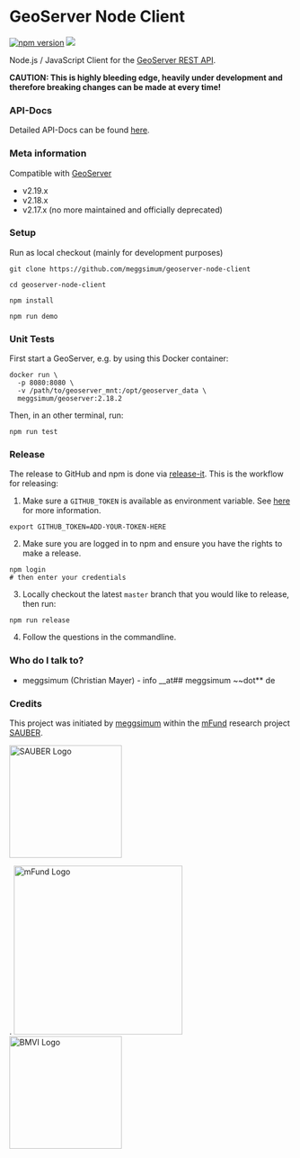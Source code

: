 # GeoServer Node Client

[![npm version](https://badge.fury.io/js/geoserver-node-client.svg)](https://www.npmjs.com/package/geoserver-node-client)
![](https://github.com/meggsimum/geoserver-node-client/actions/workflows/ci-geoserver-node-client.yml/badge.svg)

Node.js / JavaScript Client for the [GeoServer REST API](https://docs.geoserver.org/stable/en/user/rest/).

**CAUTION: This is highly bleeding edge, heavily under development and therefore breaking changes can be made at every time!**

### API-Docs ###

Detailed API-Docs can be found [here](https://meggsimum.github.io/geoserver-node-client/index.html).

### Meta information

Compatible with [GeoServer](https://geoserver.org)

  - v2.19.x
  - v2.18.x
  - v2.17.x (no more maintained and officially deprecated)

### Setup

Run as local checkout (mainly for development purposes)

```shell
git clone https://github.com/meggsimum/geoserver-node-client

cd geoserver-node-client

npm install

npm run demo
```


### Unit Tests

First start a GeoServer, e.g. by using this Docker container:

```shell
docker run \
  -p 8080:8080 \
  -v /path/to/geoserver_mnt:/opt/geoserver_data \
  meggsimum/geoserver:2.18.2
```

Then, in an other terminal, run:

```shell
npm run test
```

### Release

The release to GitHub and npm is done via [release-it](https://github.com/release-it/release-it). This is the workflow for releasing:

1. Make sure a `GITHUB_TOKEN` is available as environment variable. See [here](https://github.com/release-it/release-it/blob/master/docs/github-releases.md) for more information.

```shell
export GITHUB_TOKEN=ADD-YOUR-TOKEN-HERE
```

2. Make sure you are logged in to npm and ensure you have the rights to make a release.

```shell
npm login
# then enter your credentials
```

3. Locally checkout the latest `master` branch that you would like to release, then run:

```shell
npm run release
```

4. Follow the questions in the commandline.

### Who do I talk to? ###

* meggsimum (Christian Mayer) - info __at## meggsimum ~~dot** de

### Credits

This project was initiated by [meggsimum](https://meggsimum.de) within the [mFund](https://www.bmvi.de/EN/Topics/Digital-Matters/mFund/mFund.html) research project [SAUBER](https://sauber-projekt.de/).
<p><img src="https://sauber-projekt.de/wp-content/uploads/2018/12/SAG_SAUBER_Logo_Dez3_transparent-1-e1543843688935.png" alt="SAUBER Logo" width="200"/></p>.

<img src="https://sauber-projekt.de/wp-content/uploads/2018/12/mfund-logo-download-e1547545420815-300x77.jpg" alt="mFund Logo" width="300"/>
<img src="https://sauber-projekt.de/wp-content/uploads/2019/06/BMVI_Fz_2017_Office_Farbe_de_Bundestag-400x402.png" alt="BMVI Logo" height="200"/>

